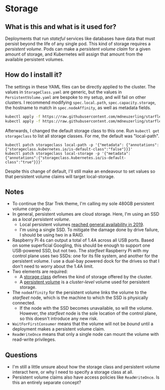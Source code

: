 # Storage

## What is this and what is it used for?

Deployments that run _stateful_ services like databases have data that must persist beyond the life of any single pod. This kind of storage requires a _persistent volume_. Pods can make a _persistent volume claim_ for a given amount of storage, and Kubernetes will assign that amount from the available persistent volumes.

## How do I install it?

The settings in these YAML files can be directly applied to the cluster. The values in `StorageClass.yaml` are generic, but the values in `PersistentVolume.yaml` are bespoke to my setup, and will fail on other clusters. I recommend modifying `spec.local.path`, `spec.capacity.storage`, the hostname to match in `spec.nodeAffinity`, as well as metadata fields.

```bash
kubectl apply -f https://raw.githubusercontent.com/mdneuzerling/starfleet/main/storage/StorageClass.yaml
kubectl apply -f https://raw.githubusercontent.com/mdneuzerling/starfleet/main/storage/PersistentVolume.yaml
```

Afterwards, I changed the default storage class to this one. Run `kubectl get storageclass` to list all storage classes. For me, the default was "local-path".

```
kubectl patch storageclass local-path -p '{"metadata": {"annotations":{"storageclass.kubernetes.io/is-default-class":"false"}}}'
kubectl patch storageclass local-storage -p '{"metadata": {"annotations":{"storageclass.kubernetes.io/is-default-class":"true"}}}'
```

Despite this change of default, I'll still make an endeavour to set values so that persistent volume claims will target local-storage.

## Notes

* To continue the Star Trek theme, I'm calling my sole 480GB persistent volume _cargo-bay_.
* In general, persistent volumes are cloud storage. Here, I'm using an SSD as a _local persistent volume_.
    * Local persistent volumes [reached general availability in 2019](https://kubernetes.io/blog/2019/04/04/kubernetes-1.14-local-persistent-volumes-ga/).
    * I'm using a single SSD. To mitigate the damage done by drive failure, I should be using two in a RAID.
* Raspberry Pi 4s can output a total of 1.4A across all USB ports. Based on some superficial Googling, this should be enough to support one USB-powered SSD, but not two. The _starfleet_ Raspberry Pi with my control plane uses two SSDs: one for its file system, and another for the persistent volume. I use a dual-bay powered dock for the drives so that I don't need to worry about the 1.4A limit.
* Two elements are required:
    * A [storage class](https://kubernetes.io/docs/concepts/storage/storage-classes/) defines the kind of storage offered by the cluster.
    * A [persistent volume](https://kubernetes.io/docs/concepts/storage/storage-classes/) is a _cluster-level_ volume used for persistent storage.
* The `nodeAffinity` for the persistent volume links the volume to the _starfleet_ node, which is the machine to which the SSD is physically connected.
    * If the node with the SSD becomes unavailable, so will the volume. However, the _starfleet_ node is the sole location of the control plane, so this doesn't introduce any new risk.
* `WaitForFirstConsumer` means that the volume will not be _bound_ until a deployment makes a persistent volume claim.
* `ReadWriteOnce` means that only a single node can mount the volume with read-write privileges.

## Questions

* I'm still a little unsure about how the storage class and persistent volume interact here, or why I need to specify a storage class at all.
* Persistent volume claims also have access policies like `ReadWriteOnce`. Is this an entirely separate concept?